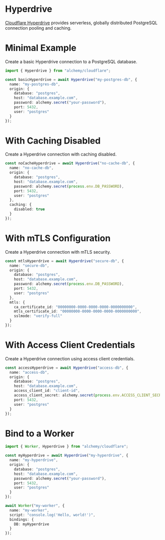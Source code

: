 # Hyperdrive

[Cloudflare Hyperdrive](https://developers.cloudflare.com/hyperdrive/) provides serverless, globally distributed PostgreSQL connection pooling and caching.

# Minimal Example

Create a basic Hyperdrive connection to a PostgreSQL database.

```ts
import { Hyperdrive } from "alchemy/cloudflare";

const basicHyperdrive = await Hyperdrive("my-postgres-db", {
  name: "my-postgres-db", 
  origin: {
    database: "postgres",
    host: "database.example.com",
    password: alchemy.secret("your-password"),
    port: 5432,
    user: "postgres"
  }
});
```

# With Caching Disabled

Create a Hyperdrive connection with caching disabled.

```ts
const noCacheHyperdrive = await Hyperdrive("no-cache-db", {
  name: "no-cache-db",
  origin: {
    database: "postgres",
    host: "database.example.com", 
    password: alchemy.secret(process.env.DB_PASSWORD),
    port: 5432,
    user: "postgres"
  },
  caching: {
    disabled: true
  }
});
```

# With mTLS Configuration

Create a Hyperdrive connection with mTLS security.

```ts
const mtlsHyperdrive = await Hyperdrive("secure-db", {
  name: "secure-db",
  origin: {
    database: "postgres",
    host: "database.example.com",
    password: alchemy.secret(process.env.DB_PASSWORD),
    port: 5432,
    user: "postgres"
  },
  mtls: {
    ca_certificate_id: "00000000-0000-0000-0000-0000000000",
    mtls_certificate_id: "00000000-0000-0000-0000-0000000000",
    sslmode: "verify-full"
  }
});
```

# With Access Client Credentials

Create a Hyperdrive connection using access client credentials.

```ts
const accessHyperdrive = await Hyperdrive("access-db", {
  name: "access-db",
  origin: {
    database: "postgres",
    host: "database.example.com",
    access_client_id: "client-id",
    access_client_secret: alchemy.secret(process.env.ACCESS_CLIENT_SECRET),
    port: 5432,
    user: "postgres"
  }
});
```

# Bind to a Worker

```ts
import { Worker, Hyperdrive } from "alchemy/cloudflare";

const myHyperdrive = await Hyperdrive("my-hyperdrive", {
  name: "my-hyperdrive",
  origin: {
    database: "postgres",
    host: "database.example.com",
    password: alchemy.secret("your-password"),
    port: 5432,
    user: "postgres"
  }
});

await Worker("my-worker", {
  name: "my-worker",
  script: "console.log('Hello, world!')",
  bindings: {
    DB: myHyperdrive
  }
});
```